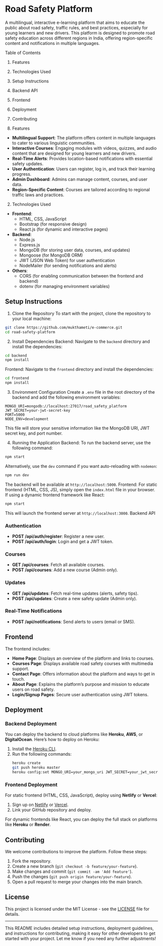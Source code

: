 # Road Safety Platform

A multilingual, interactive e-learning platform that aims to educate the public about road safety, traffic rules, and best practices, especially for young learners and new drivers. This platform is designed to promote road safety education across different regions in India, offering region-specific content and notifications in multiple languages.

Table of Contents
1. Features
2. Technologies Used
3. Setup Instructions
4. Backend API
5. Frontend
6. Deployment
7. Contributing

1. Features
- **Multilingual Support**: The platform offers content in multiple languages to cater to various linguistic communities.
- **Interactive Courses**: Engaging modules with videos, quizzes, and audio content that are designed for young learners and new drivers.
- **Real-Time Alerts**: Provides location-based notifications with essential safety updates.
- **User Authentication**: Users can register, log in, and track their learning progress.
- **Admin Dashboard**: Admins can manage content, courses, and user data.
- **Region-Specific Content**: Courses are tailored according to regional traffic laws and practices.

2. Technologies Used
- **Frontend**: 
  - HTML, CSS, JavaScript
  - Bootstrap (for responsive design)
  - React.js (for dynamic and interactive pages)
- **Backend**: 
  - Node.js
  - Express.js
  - MongoDB (for storing user data, courses, and updates)
  - Mongoose (for MongoDB ORM)
  - JWT (JSON Web Token) for user authentication
  - NodeMailer (for sending notifications and alerts)
- **Others**: 
  - CORS (for enabling communication between the frontend and backend)
  - dotenv (for managing environment variables)

## Setup Instructions

1. Clone the Repository
To start with the project, clone the repository to your local machine:
```bash
git clone https://github.com/mukthameti/e-commerce.git
cd road-safety-platform
```

2. Install Dependencies
Backend:
Navigate to the `backend` directory and install the dependencies:
```bash
cd backend
npm install
```
Frontend:
Navigate to the `frontend` directory and install the dependencies:
```bash
cd frontend
npm install
```

3. Environment Configuration
Create a `.env` file in the root directory of the backend and add the following environment variables:
```
MONGO_URI=mongodb://localhost:27017/road_safety_platform
JWT_SECRET=your-jwt-secret-key
PORT=5000
NODE_ENV=development
```
This file will store your sensitive information like the MongoDB URI, JWT secret key, and port number.

4. Running the Application
   Backend:
To run the backend server, use the following command:
```bash
npm start
```
Alternatively, use the `dev` command if you want auto-reloading with `nodemon`:
```bash
npm run dev
```
The backend will be available at `http://localhost:5000`.
Frontend:
For static frontend (HTML, CSS, JS), simply open the `index.html` file in your browser. If using a dynamic frontend framework like React:
```bash
npm start
```
This will launch the frontend server at `http://localhost:3000`.
Backend API
### Authentication
- **POST /api/auth/register**: Register a new user.
- **POST /api/auth/login**: Login and get a JWT token.
### Courses
- **GET /api/courses**: Fetch all available courses.
- **POST /api/courses**: Add a new course (Admin only).
### Updates
- **GET /api/updates**: Fetch real-time updates (alerts, safety tips).
- **POST /api/updates**: Create a new safety update (Admin only).
### Real-Time Notifications
- **POST /api/notifications**: Send alerts to users (email or SMS).
## Frontend
The frontend includes:
- **Home Page**: Displays an overview of the platform and links to courses.
- **Courses Page**: Displays available road safety courses with multimedia support.
- **Contact Page**: Offers information about the platform and ways to get in touch.
- **About Page**: Explains the platform’s purpose and mission to educate users on road safety.
- **Login/Signup Pages**: Secure user authentication using JWT tokens.

## Deployment

### Backend Deployment
You can deploy the backend to cloud platforms like **Heroku**, **AWS**, or **DigitalOcean**. Here’s how to deploy on Heroku:
1. Install the [Heroku CLI](https://devcenter.heroku.com/articles/heroku-cli).
2. Run the following commands:
   ```bash
   heroku create
   git push heroku master
   heroku config:set MONGO_URI=your_mongo_uri JWT_SECRET=your_jwt_secret
   ```

### Frontend Deployment
For static frontend (HTML, CSS, JavaScript), deploy using **Netlify** or **Vercel**:
1. Sign up on [Netlify](https://www.netlify.com) or [Vercel](https://vercel.com).
2. Link your GitHub repository and deploy.

For dynamic frontends like React, you can deploy the full stack on platforms like **Heroku** or **Render**.

## Contributing
We welcome contributions to improve the platform. Follow these steps:
1. Fork the repository.
2. Create a new branch (`git checkout -b feature/your-feature`).
3. Make changes and commit (`git commit -am 'Add feature'`).
4. Push the changes (`git push origin feature/your-feature`).
5. Open a pull request to merge your changes into the main branch.

## License
This project is licensed under the MIT License - see the [LICENSE](LICENSE) file for details.

---

This README includes detailed setup instructions, deployment guidelines, and instructions for contributing, making it easy for other developers to get started with your project. Let me know if you need any further adjustments!
